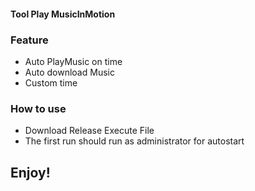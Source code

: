#### **Tool Play MusicInMotion**

### Feature
* 	Auto PlayMusic on time
* 	Auto download Music
* 	Custom time

### How to use
* 	Download Release Execute File
* 	The first run should run as administrator for autostart

## Enjoy!